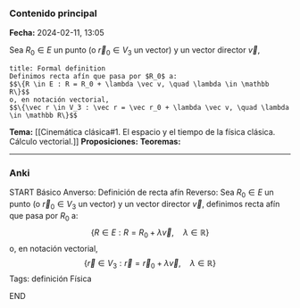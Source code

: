 ### Contenido principal

**Fecha:** 2024-02-11, 13:05

Sea $R_0 \in E$ un punto (o $\vec r_0 \in V_3$ un vector) y un vector director $\vec v$,

```ad-formal
title: Formal definition
Definimos recta afín que pasa por $R_0$ a:
$$\{R \in E : R = R_0 + \lambda \vec v, \quad \lambda \in \mathbb R\}$$
o, en notación vectorial,
$$\{\vec r \in V_3 : \vec r = \vec r_0 + \lambda \vec v, \quad \lambda \in \mathbb R\}$$
```

**Tema:** [[Cinemática clásica#1. El espacio y el tiempo de la física clásica. Cálculo vectorial.]]
**Proposiciones:**
**Teoremas:**

---
### Anki

START
Básico
Anverso: Definición de recta afín
Reverso: Sea $R_0 \in E$ un punto (o $\vec r_0 \in V_3$ un vector) y un vector director $\vec v$, definimos recta afín que pasa por $R_0$ a:
$$\{R \in E : R = R_0 + \lambda \vec v, \quad \lambda \in \mathbb R\}$$
o, en notación vectorial,
$$\{\vec r \in V_3 : \vec r = \vec r_0 + \lambda \vec v, \quad \lambda \in \mathbb R\}$$
Tags: definición Física
<!--ID: 1707764225073-->
END